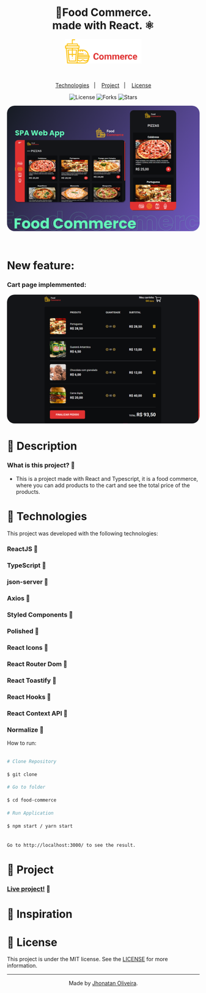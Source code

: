 <div align="center">
<h1 align="center">🍔Food Commerce.<br> made with React. ⚛</h1>
<img src="../src/assets/logo.svg" alt="logo" style="width: 200px;" />
</div>

&nbsp;

<p align="center">
  <a href="#Technologies">Technologies</a>&nbsp;&nbsp;&nbsp;|&nbsp;&nbsp;&nbsp;
  <a href="#Project">Project</a>&nbsp;&nbsp;&nbsp;|&nbsp;&nbsp;&nbsp;
  <a href="#License">License</a>
</p>

<p align="center">
 <img  src="https://img.shields.io/static/v1?label=license&message=MIT&color=04D361&labelColor=281F3D" alt="License" />
  <img src="https://img.shields.io/github/repo-size/jhonatan-oliveiradev/food-commerce?label=forks&message=MIT&color=04D361&labelColor=281F3D" alt="Forks" />
  <img src="https://img.shields.io/github/stars/jhonatan-oliveiradev/food-commerce?label=stars&message=MIT&color=04D361&labelColor=14061f" alt="Stars" />
</p>

<p align="center">
    <img style="border-radius: 20px;" src="./preview.png" alt="preview">
</p>

<br>

# New feature:

### Cart page implemmented:

<p align="center">
    <img style="border-radius: 20px;" src="./cart.png" alt="preview cart">
</p>

# 📄 Description

### What is this project? 📝

- This is a project made with React and Typescript, it is a food commerce, where you can add products to the cart and see the total price of the products.

# 🚀 Technologies

This project was developed with the following technologies:

### ReactJS 📝

### TypeScript 📝

### json-server 📝

### Axios 📝

### Styled Components 📝

### Polished 📝

### React Icons 📝

### React Router Dom 📝

### React Toastify 📝

### React Hooks 📝

### React Context API 📝

### Normalize 📝

How to run:

```bash

# Clone Repository

$ git clone

# Go to folder

$ cd food-commerce

# Run Application

$ npm start / yarn start


Go to http://localhost:3000/ to see the result.

```

# 🚧 Project

### [Live project!](https://food-commerce-seven.vercel.app) 🚀

# 🎨 Inspiration

# 📝 License

This project is under the MIT license. See the [LICENSE](../LICENSE.md) for more information.

<hr>

<p align="center">Made by <a href="https://jhonatanoliveira.com/" target="_blank">Jhonatan Oliveira</a>.</p>
